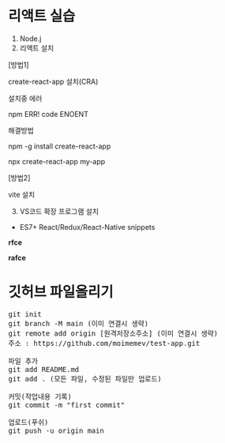 # 리액트 실습
1. Node.j
2. 리액트 설치

[방법1] 

create-react-app 설치(CRA)

설치중 에러

npm ERR! code ENOENT

해결방법

npm -g install create-react-app

npx create-react-app my-app

[방법2] 

vite 설치

3. VS코드 확장 프로그램 설치
   
* ES7+ React/Redux/React-Native snippets

**rfce**

**rafce**


# 깃허브 파일올리기
<pre>
git init
git branch -M main (이미 연결시 생략)
git remote add origin [원격저장소주소] (이미 연결시 생략)
주소 : https://github.com/moimemev/test-app.git 

파일 추가
git add README.md
git add . (모든 파일, 수정된 파일만 업로드)

커밋(작업내용 기록)
git commit -m "first commit"

업로드(푸쉬)
git push -u origin main
</pre>

